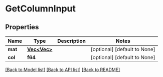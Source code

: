 # GetColumnInput

## Properties
Name | Type | Description | Notes
------------ | ------------- | ------------- | -------------
**mat** | [**Vec<Vec<f64>>**](array.md) |  | [optional] [default to None]
**col** | **f64** |  | [optional] [default to None]

[[Back to Model list]](../README.md#documentation-for-models) [[Back to API list]](../README.md#documentation-for-api-endpoints) [[Back to README]](../README.md)



